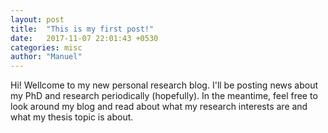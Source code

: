 ```yaml
---
layout: post
title:  "This is my first post!"
date:   2017-11-07 22:01:43 +0530
categories: misc
author: "Manuel"
---
```

Hi! Wellcome to my new personal research blog. I'll be posting news about my PhD and research periodically (hopefully). In the meantime, feel free to look around my blog and read about what my research interests  are and what my thesis topic is about. 
